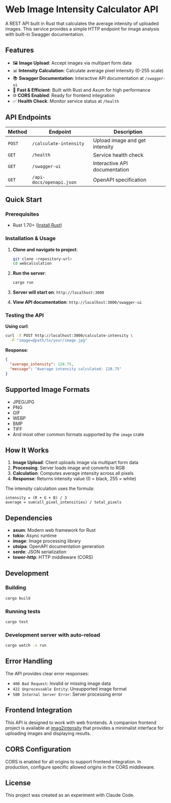 # Web Image Intensity Calculator API

A REST API built in Rust that calculates the average intensity of uploaded images. This service provides a simple HTTP endpoint for image analysis with built-in Swagger documentation.

## Features

- 🖼️ **Image Upload**: Accept images via multipart form data
- 📊 **Intensity Calculation**: Calculate average pixel intensity (0-255 scale)
- 📚 **Swagger Documentation**: Interactive API documentation at `/swagger-ui`
- 🚀 **Fast & Efficient**: Built with Rust and Axum for high performance
- 🌐 **CORS Enabled**: Ready for frontend integration
- ✅ **Health Check**: Monitor service status at `/health`

## API Endpoints

| Method | Endpoint | Description |
|--------|----------|-------------|
| `POST` | `/calculate-intensity` | Upload image and get intensity |
| `GET` | `/health` | Service health check |
| `GET` | `/swagger-ui` | Interactive API documentation |
| `GET` | `/api-docs/openapi.json` | OpenAPI specification |

## Quick Start

### Prerequisites

- Rust 1.70+ ([Install Rust](https://rustup.rs/))

### Installation & Usage

1. **Clone and navigate to project**:
   ```bash
   git clone <repository-url>
   cd webcalculation
   ```

2. **Run the server**:
   ```bash
   cargo run
   ```

3. **Server will start on**: `http://localhost:3000`

4. **View API documentation**: `http://localhost:3000/swagger-ui`

### Testing the API

**Using curl**:
```bash
curl -X POST http://localhost:3000/calculate-intensity \
  -F "image=@path/to/your/image.jpg"
```

**Response**:
```json
{
  "average_intensity": 128.75,
  "message": "Average intensity calculated: 128.75"
}
```

## Supported Image Formats

- JPEG/JPG
- PNG
- GIF
- WEBP
- BMP
- TIFF
- And most other common formats supported by the `image` crate

## How It Works

1. **Image Upload**: Client uploads image via multipart form data
2. **Processing**: Server loads image and converts to RGB
3. **Calculation**: Computes average intensity across all pixels
4. **Response**: Returns intensity value (0 = black, 255 = white)

The intensity calculation uses the formula:
```
intensity = (R + G + B) / 3
average = sum(all_pixel_intensities) / total_pixels
```

## Dependencies

- **axum**: Modern web framework for Rust
- **tokio**: Async runtime
- **image**: Image processing library
- **utoipa**: OpenAPI documentation generation
- **serde**: JSON serialization
- **tower-http**: HTTP middleware (CORS)

## Development

### Building
```bash
cargo build
```

### Running tests
```bash
cargo test
```

### Development server with auto-reload
```bash
cargo watch -x run
```

## Error Handling

The API provides clear error responses:

- `400 Bad Request`: Invalid or missing image data
- `422 Unprocessable Entity`: Unsupported image format
- `500 Internal Server Error`: Server processing error

## Frontend Integration

This API is designed to work with web frontends. A companion frontend project is available at [imag2intensity](../imag2intensity/) that provides a minimalist interface for uploading images and displaying results.

## CORS Configuration

CORS is enabled for all origins to support frontend integration. In production, configure specific allowed origins in the CORS middleware.

## License

This project was created as an experiment with Claude Code.
